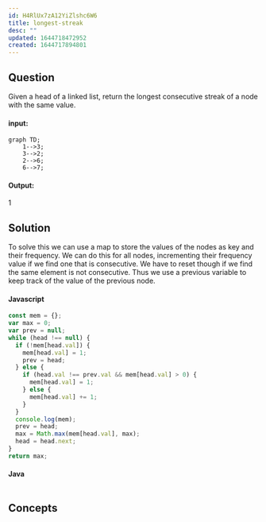 ```yaml
---
id: H4RlUx7zA12YiZlshc6W6
title: longest-streak
desc: ""
updated: 1644718472952
created: 1644717894801
---
```


## Question

Given a head of a linked list, return the longest consecutive streak of a node with the same value.

#### input:

```mermaid
graph TD;
    1-->3;
    3-->2;
    2-->6;
    6-->7;
```

#### Output:

1

## Solution

To solve this we can use a map to store the values of the nodes as key and their frequency. We can do this for all nodes, incrementing their frequency value if we find one that is consecutive. We have to reset though if we find the same element is not consecutive. Thus we use a previous variable to keep track of the value of the previous node.

#### Javascript

```javascript
const mem = {};
var max = 0;
var prev = null;
while (head !== null) {
  if (!mem[head.val]) {
    mem[head.val] = 1;
    prev = head;
  } else {
    if (head.val !== prev.val && mem[head.val] > 0) {
      mem[head.val] = 1;
    } else {
      mem[head.val] += 1;
    }
  }
  console.log(mem);
  prev = head;
  max = Math.max(mem[head.val], max);
  head = head.next;
}
return max;
```

#### Java

```java

```

## Concepts
